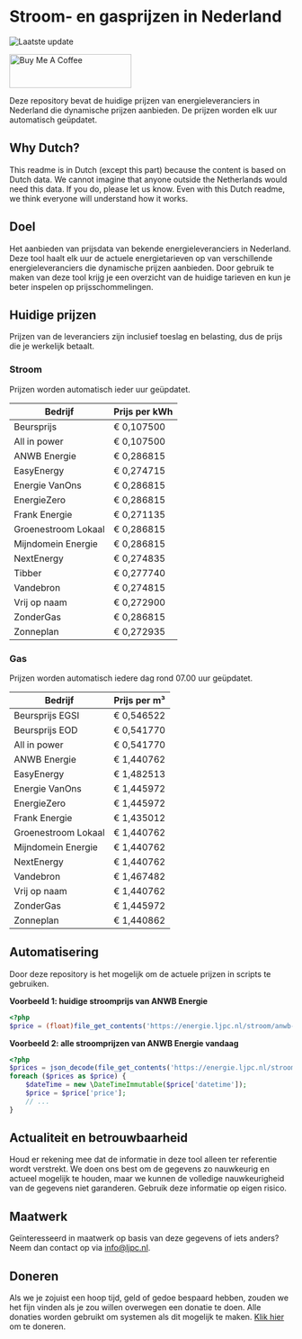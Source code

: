 # Stroom- en gasprijzen in Nederland

![Laatste update](https://img.shields.io/badge/laatste%20update-2025--02--10%2000%3A00%20CET-brightgreen)

<a href="https://www.buymeacoffee.com/Lars-" target="_blank"><img src="https://cdn.buymeacoffee.com/buttons/v2/default-orange.png" alt="Buy Me A Coffee" height="60" style="height: 60px !important;width: 217px !important;" ></a>

Deze repository bevat de huidige prijzen van energieleveranciers in Nederland die dynamische prijzen aanbieden. De prijzen worden elk uur automatisch geüpdatet.

## Why Dutch?

This readme is in Dutch (except this part) because the content is based on Dutch data. We cannot imagine that anyone outside the Netherlands would need this data. If you do, please let us know. Even with this Dutch readme, we think
everyone will understand how it works.

## Doel

Het aanbieden van prijsdata van bekende energieleveranciers in Nederland. Deze tool haalt elk uur de actuele energietarieven op van verschillende energieleveranciers die dynamische prijzen aanbieden. Door gebruik te maken van deze tool
krijg je een overzicht van de huidige tarieven en kun je beter inspelen op prijsschommelingen.

## Huidige prijzen

Prijzen van de leveranciers zijn inclusief toeslag en belasting, dus de prijs die je werkelijk betaalt.

### Stroom

Prijzen worden automatisch ieder uur geüpdatet.

 Bedrijf | Prijs per kWh 
---------|---------------
Beursprijs | € 0,107500
All in power | € 0,107500
ANWB Energie | € 0,286815
EasyEnergy | € 0,274715
Energie VanOns | € 0,286815
EnergieZero | € 0,286815
Frank Energie | € 0,271135
Groenestroom Lokaal | € 0,286815
Mijndomein Energie | € 0,286815
NextEnergy | € 0,274835
Tibber | € 0,277740
Vandebron | € 0,274815
Vrij op naam | € 0,272900
ZonderGas | € 0,286815
Zonneplan | € 0,272935


### Gas

Prijzen worden automatisch iedere dag rond 07.00 uur geüpdatet.

 Bedrijf | Prijs per m³ 
---------|--------------
Beursprijs EGSI | € 0,546522
Beursprijs EOD | € 0,541770
All in power | € 0,541770
ANWB Energie | € 1,440762
EasyEnergy | € 1,482513
Energie VanOns | € 1,445972
EnergieZero | € 1,445972
Frank Energie | € 1,435012
Groenestroom Lokaal | € 1,440762
Mijndomein Energie | € 1,440762
NextEnergy | € 1,440762
Vandebron | € 1,467482
Vrij op naam | € 1,440762
ZonderGas | € 1,445972
Zonneplan | € 1,440862


## Automatisering

Door deze repository is het mogelijk om de actuele prijzen in scripts te gebruiken.

**Voorbeeld 1: huidige stroomprijs van ANWB Energie**

```php
<?php
$price = (float)file_get_contents('https://energie.ljpc.nl/stroom/anwb-energie-nu.txt');

```

**Voorbeeld 2: alle stroomprijzen van ANWB Energie vandaag**

```php
<?php
$prices = json_decode(file_get_contents('https://energie.ljpc.nl/stroom/all-in-power-vandaag.json'),true);
foreach ($prices as $price) {
    $dateTime = new \DateTimeImmutable($price['datetime']);
    $price = $price['price'];
    // ...
}
```

## Actualiteit en betrouwbaarheid

Houd er rekening mee dat de informatie in deze tool alleen ter referentie wordt verstrekt. We doen ons best om de gegevens zo nauwkeurig en actueel mogelijk te houden, maar we kunnen de volledige nauwkeurigheid van de gegevens niet
garanderen. Gebruik deze informatie op eigen risico.

## Maatwerk

Geïnteresseerd in maatwerk op basis van deze gegevens of iets anders? Neem dan contact op
via [info@ljpc.nl](mailto:info@ljpc.nl?subject=Energie%20prijzen).

## Doneren

Als we je zojuist een hoop tijd, geld of gedoe bespaard hebben, zouden we het fijn vinden als je zou willen overwegen een
donatie te doen. Alle donaties worden gebruikt om systemen als dit mogelijk te
maken. [Klik hier](https://www.buymeacoffee.com/Lars-) om te doneren.
